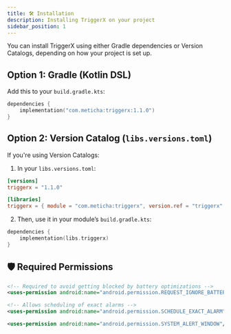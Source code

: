 ```yaml
---
title: 🛠 Installation
description: Installing TriggerX on your project
sidebar_position: 1
---
```


You can install TriggerX using either Gradle dependencies or Version Catalogs, depending on how your
project is set up.

## Option 1: Gradle (Kotlin DSL)

Add this to your `build.gradle.kts`:

```kotlin
dependencies {
    implementation("com.meticha:triggerx:1.1.0")
}
```

## Option 2: Version Catalog (`libs.versions.toml`)
If you're using Version Catalogs:
1. In your `libs.versions.toml`:

```toml
[versions]
triggerx = "1.1.0"

[libraries]
triggerx = { module = "com.meticha:triggerx", version.ref = "triggerx" }
```

2. Then, use it in your module’s `build.gradle.kts`:
```kotlin
dependencies {
    implementation(libs.triggerx)
}
```

## 🛡️ Required Permissions

```xml
<!-- Required to avoid getting blocked by battery optimizations -->
<uses-permission android:name="android.permission.REQUEST_IGNORE_BATTERY_OPTIMIZATIONS" />

<!-- Allows scheduling of exact alarms -->
<uses-permission android:name="android.permission.SCHEDULE_EXACT_ALARM" />

<uses-permission android:name="android.permission.SYSTEM_ALERT_WINDOW"/>
```